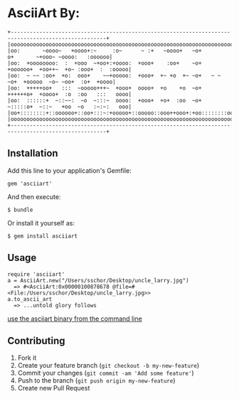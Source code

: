 # AsciiArt By:

    +----------------------------------------------------------------------------------------------------+
    |oooooooooooooooooooooooooooooooooooooooooooooooooooooooooooooooooooooooooooooooooooooooooooooooooooo|
    |oo:       ~oooo~   +oooo+:~     :o~      ~ :+   ~oooo+   ~o+        o+       ~+ooo~ ~oooo:   :oooooo|
    |oo:  +oooooooo:  :  +ooo  ~+oo+:+oooo:  +ooo+    :oo+    ~o+  +oooooo+  +oo++~  +o~ :ooo+  :  :ooooo|
    |oo:  ~ ~~ :oo+  +o:  ooo+    ~~+ooooo:  +ooo+  +~ +o  +~ ~o+   ~ ~ ~o+  +ooooo  ~o~ ~oo+  :o+  +oooo|
    |oo:  +++++oo+   :::  ~ooooo+++~  +ooo+  oooo+  +o    +o  ~o+  ++++++o+  +oooo+  :o  :oo   :::   oooo|
    |oo:  ::::::+  ~::~~:  ~o  ~:::~  oooo:  +ooo+  +o+  :oo  ~o+  ~:::::o+  ~::~   +oo  ~o   :~:~:   ooo|
    |oo+::::::::+::oooooo+::oo+:::~:+ooooo+::ooooo::ooo++ooo+:+oo::::::::oo::::::++oooo+:+o::+oooooo::+oo|
    |oooooooooooooooooooooooooooooooooooooooooooooooooooooooooooooooooooooooooooooooooooooooooooooooooooo|
    +----------------------------------------------------------------------------------------------------+

## Installation

Add this line to your application's Gemfile:

    gem 'asciiart'

And then execute:

    $ bundle

Or install it yourself as:

    $ gem install asciiart

## Usage
    require 'asciiart'
    a = AsciiArt.new("/Users/sschor/Desktop/uncle_larry.jpg")
      => #<AsciiArt:0x00000100878678 @file=#<File:/Users/sschor/Desktop/uncle_larry.jpg>>
    a.to_ascii_art
      => ...untold glory follows

[use the asciiart binary from the command line](https://gist.github.com/d95c95c701e181fc768e)

## Contributing

1. Fork it
2. Create your feature branch (`git checkout -b my-new-feature`)
3. Commit your changes (`git commit -am 'Add some feature'`)
4. Push to the branch (`git push origin my-new-feature`)
5. Create new Pull Request
